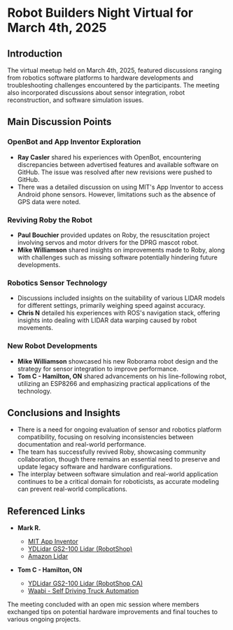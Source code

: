 # Robot Builders Night Virtual for March 4th, 2025

## Introduction
The virtual meetup held on March 4th, 2025, featured discussions ranging from robotics software platforms to hardware developments and troubleshooting challenges encountered by the participants. The meeting also incorporated discussions about sensor integration, robot reconstruction, and software simulation issues.

## Main Discussion Points

### OpenBot and App Inventor Exploration
- **Ray Casler** shared his experiences with OpenBot, encountering discrepancies between advertised features and available software on GitHub. The issue was resolved after new revisions were pushed to GitHub.
- There was a detailed discussion on using MIT's App Inventor to access Android phone sensors. However, limitations such as the absence of GPS data were noted.

### Reviving Roby the Robot
- **Paul Bouchier** provided updates on Roby, the resuscitation project involving servos and motor drivers for the DPRG mascot robot.
- **Mike Williamson** shared insights on improvements made to Roby, along with challenges such as missing software potentially hindering future developments.

### Robotics Sensor Technology
- Discussions included insights on the suitability of various LIDAR models for different settings, primarily weighing speed against accuracy.
- **Chris N** detailed his experiences with ROS's navigation stack, offering insights into dealing with LIDAR data warping caused by robot movements.

### New Robot Developments
- **Mike Williamson** showcased his new Roborama robot design and the strategy for sensor integration to improve performance.
- **Tom C - Hamilton, ON** shared advancements on his line-following robot, utilizing an ESP8266 and emphasizing practical applications of the technology.

## Conclusions and Insights
- There is a need for ongoing evaluation of sensor and robotics platform compatibility, focusing on resolving inconsistencies between documentation and real-world performance.
- The team has successfully revived Roby, showcasing community collaboration, though there remains an essential need to preserve and update legacy software and hardware configurations.
- The interplay between software simulation and real-world application continues to be a critical domain for roboticists, as accurate modeling can prevent real-world complications.

## Referenced Links
- **Mark R.**
  - [MIT App Inventor](https://appinventor.mit.edu/) 
  - [YDLidar GS2-100 Lidar (RobotShop)](https://www.robotshop.com/products/ydlidar-gs2-100-lidar?qd=e3cb8770b708384d8b648da969954972)
  - [Amazon Lidar](https://www.amazon.com/dp/B0B258RJL1)

- **Tom C - Hamilton, ON**
  - [YDLidar GS2-100 Lidar (RobotShop CA)](https://ca.robotshop.com/products/ydlidar-gs2-100-lidar-30cm-w-808nm-waveband?qd=b2bd334d979f603e4a18d28f8e3bb464)
  - [Waabi - Self Driving Truck Automation](https://waabi.ai/) 

The meeting concluded with an open mic session where members exchanged tips on potential hardware improvements and final touches to various ongoing projects.